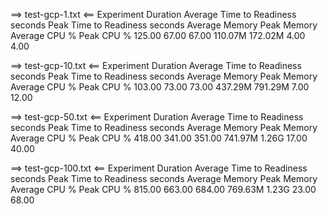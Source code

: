 ==> test-gcp-1.txt <==
Experiment Duration  Average Time to Readiness seconds   Peak Time to Readiness seconds   Average Memory  Peak Memory  Average CPU %  Peak CPU %
 125.00               67.00                                67.00                             110.07M         172.02M      4.00         4.00

==> test-gcp-10.txt <==
Experiment Duration  Average Time to Readiness seconds   Peak Time to Readiness seconds   Average Memory  Peak Memory  Average CPU %  Peak CPU %
 103.00               73.00                                73.00                             437.29M         791.29M      7.00         12.00

==> test-gcp-50.txt <==
Experiment Duration  Average Time to Readiness seconds   Peak Time to Readiness seconds   Average Memory  Peak Memory  Average CPU %  Peak CPU %
 418.00               341.00                               351.00                            741.97M         1.26G        17.00        40.00

==> test-gcp-100.txt <==
Experiment Duration  Average Time to Readiness seconds   Peak Time to Readiness seconds   Average Memory  Peak Memory  Average CPU %  Peak CPU %
 815.00               663.00                               684.00                            769.63M         1.23G        23.00        68.00
